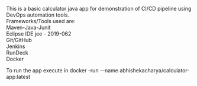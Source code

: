 This is a basic calculator java app for demonstration of CI/CD pipeline using DevOps automation tools.  
Frameworks/Tools used are:  
Maven-Java-Junit  
Eclipse IDE jee - 2019-062  
Git/GitHub  
Jenkins  
RunDeck  
Docker  

To run the app execute in docker 
-run --name <name of container> abhishekacharya/calculator-app:latest 
